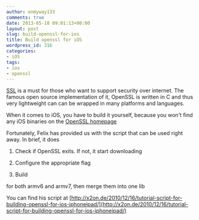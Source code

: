 ```yaml
---
author: onmyway133
comments: true
date: 2013-05-18 09:01:13+00:00
layout: post
slug: build-openssl-for-ios
title: Build openssl for iOS
wordpress_id: 316
categories:
- iOS
tags:
- ios
- openssl
---
```


[SSL](http://en.wikipedia.org/wiki/OpenSSL) is a must for those who want to support security over internet. The famous open source implementation of it, OpenSSL is written in C and thus very lightweight can can be wrapped in many platforms and languages.




When it comes to iOS, you have to build it yourself, because you won't find any iOS binaries on the [OpenSSL homepage](http://www.openssl.org/related/binaries.html)




Fortunately, Felix has provided us with the script that can be used right away. In brief, it does




1. Check if OpenSSL exits. If not, it start downloading  

2. Configure the appropriate flag  

3. Build


 for both armv6 and armv7, then merge them into one lib




You can find his script at [http://x2on.de/2010/12/16/tutorial-script-for-building-openssl-for-ios-iphoneipad/](http://x2on.de/2010/12/16/tutorial-script-for-building-openssl-for-ios-iphoneipad/)
